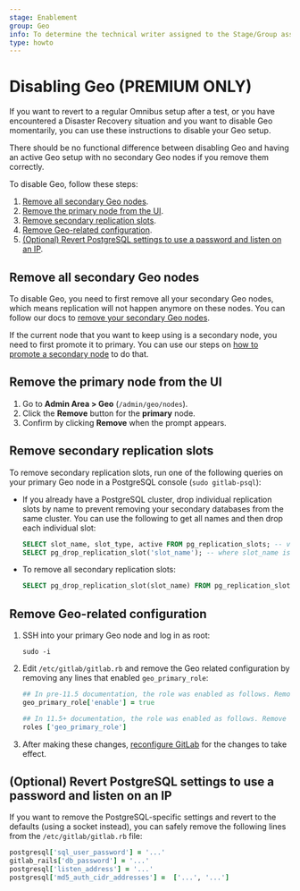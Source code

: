 ```yaml
---
stage: Enablement
group: Geo
info: To determine the technical writer assigned to the Stage/Group associated with this page, see https://about.gitlab.com/handbook/engineering/ux/technical-writing/#assignments
type: howto
---
```


# Disabling Geo **(PREMIUM ONLY)**

If you want to revert to a regular Omnibus setup after a test, or you have encountered a Disaster Recovery
situation and you want to disable Geo momentarily, you can use these instructions to disable your
Geo setup.

There should be no functional difference between disabling Geo and having an active Geo setup with
no secondary Geo nodes if you remove them correctly.

To disable Geo, follow these steps:

1. [Remove all secondary Geo nodes](#remove-all-secondary-geo-nodes).
1. [Remove the primary node from the UI](#remove-the-primary-node-from-the-ui).
1. [Remove secondary replication slots](#remove-secondary-replication-slots).
1. [Remove Geo-related configuration](#remove-geo-related-configuration).
1. [(Optional) Revert PostgreSQL settings to use a password and listen on an IP](#optional-revert-postgresql-settings-to-use-a-password-and-listen-on-an-ip).

## Remove all secondary Geo nodes

To disable Geo, you need to first remove all your secondary Geo nodes, which means replication will not happen
anymore on these nodes. You can follow our docs to [remove your secondary Geo nodes](remove_geo_node.md).

If the current node that you want to keep using is a secondary node, you need to first promote it to primary.
You can use our steps on [how to promote a secondary node](../disaster_recovery/#step-3-promoting-a-secondary-node)
to do that.

## Remove the primary node from the UI

1. Go to **Admin Area > Geo** (`/admin/geo/nodes`).
1. Click the **Remove** button for the **primary** node.
1. Confirm by clicking **Remove** when the prompt appears.

## Remove secondary replication slots

To remove secondary replication slots, run one of the following queries on your primary
Geo node in a PostgreSQL console (`sudo gitlab-psql`):

- If you already have a PostgreSQL cluster, drop individual replication slots by name to prevent
  removing your secondary databases from the same cluster. You can use the following to get
  all names and then drop each individual slot:

  ```sql
  SELECT slot_name, slot_type, active FROM pg_replication_slots; -- view present replication slots
  SELECT pg_drop_replication_slot('slot_name'); -- where slot_name is the one expected from above
  ```

- To remove all secondary replication slots:

  ```sql
  SELECT pg_drop_replication_slot(slot_name) FROM pg_replication_slots;
  ```

## Remove Geo-related configuration

1. SSH into your primary Geo node and log in as root:

   ```shell
   sudo -i
   ```

1. Edit `/etc/gitlab/gitlab.rb` and remove the Geo related configuration by
   removing any lines that enabled `geo_primary_role`:

   ```ruby
   ## In pre-11.5 documentation, the role was enabled as follows. Remove this line.
   geo_primary_role['enable'] = true

   ## In 11.5+ documentation, the role was enabled as follows. Remove this line.
   roles ['geo_primary_role']
   ```

1. After making these changes, [reconfigure GitLab](../../restart_gitlab.md#omnibus-gitlab-reconfigure)
   for the changes to take effect.

## (Optional) Revert PostgreSQL settings to use a password and listen on an IP

If you want to remove the PostgreSQL-specific settings and revert
to the defaults (using a socket instead), you can safely remove the following
lines from the `/etc/gitlab/gitlab.rb` file:

```ruby
postgresql['sql_user_password'] = '...'
gitlab_rails['db_password'] = '...'
postgresql['listen_address'] = '...'
postgresql['md5_auth_cidr_addresses'] =  ['...', '...']
```
